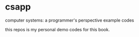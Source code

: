 csapp
=====

computer systems: a programmer's perspective example codes

this repos is my personal demo codes for this book.
